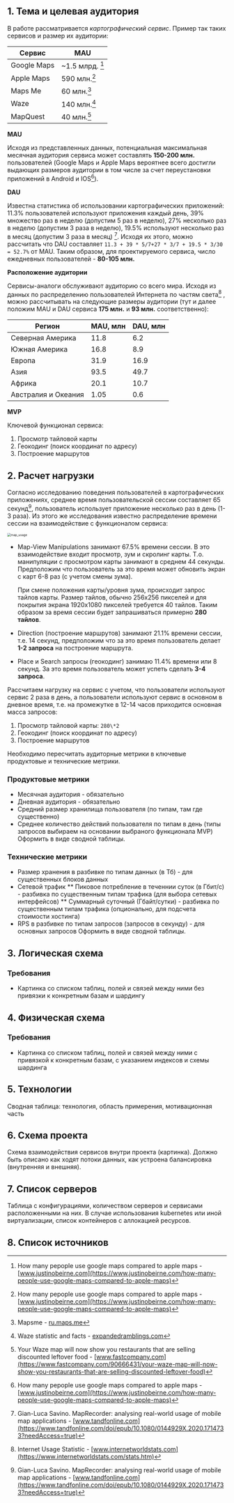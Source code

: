 ## 1. Тема и целевая аудитория

В работе рассматривается *картографический сервис*. Пример так таких сервисов и размер их аудитории:

| Сервис      | MAU             |
| ----------- | --------------- |
| Google Maps | ~1.5 млрд. [^1] |
| Apple Maps  | 590 млн.[^1]    |
| Maps Me     | 60 млн.[^2]     |
| Waze        | 140 млн.[^3]    |
| MapQuest    | 40 млн.[^4]     |

**MAU**

Исходя из представленных данных, потенциальная максимальная месячная аудитория сервиса может составлять **150-200 млн.** пользователей (Google Maps и Apple Maps вероятнее всего достигли выдающих размеров аудитории в том числе за счет переустановки приложений в Android и IOS[^1]).

**DAU**

Известна статистика об использовании картографических приложений: 11.3% пользователей используют приложения каждый день, 39% множество раз в неделю (допустим 5 раз в неделю), 27% несколько раз в неделю (допустим 3 раза в неделю), 19.5% используют несколько раз в месяц (допустим 3 раза в месяц) [^5]. Исходя их этого, можно рассчитать что DAU составляет `11.3 + 39 * 5/7+27 * 3/7 + 19.5 * 3/30 = 52.7%` от MAU. Таким образом, для проектируемого сервиса, число ежедневных пользователей - **80-105 млн.**

**Расположение аудитории**

Сервисы-аналоги обслуживают аудиторию со всего мира. Исходя из данных по распределению пользователей Интернета по частям света[^6] , можно рассчитывать на следующие размеры аудитории (тут и далее положим MAU и DAU сервиса **175 млн.** и **93 млн.** соответственно):

| Регион              | MAU, млн | DAU, млн |
| ------------------- | -------- | -------- |
| Северная Америка    | 11.8     | 6.2      |
| Южная Америка       | 16.8     | 8.9      |
| Европа              | 31.9     | 16.9     |
| Азия                | 93.5     | 49.7     |
| Африка              | 20.1     | 10.7     |
| Австралия и Океания | 1.05     | 0.6      |

**MVP**

Ключевой функционал сервиса:

1. Просмотр тайловой карты
2. Геокодинг (поиск координат по адресу)
3. Построение маршрутов

## 2. Расчет нагрузки
Согласно исследованию поведения пользователей в картографических приложениях, среднее время пользовательской сессии составляет 65 секунд[^5], пользователь использует приложение несколько раз в день (1-3 раза). Из этого же исследования известно распределение времени сессии на взаимодействие с функционалом сервиса:

<img src="/mnt/files/Notes/TPark/hl-course-work/img/map_usage.png" alt="map_usage" align="center" style="zoom:50%;" />

* Map-View Manipulations занимают 67.5% времени сессии. В это взаимодействие входит просмотр, зум и скролинг карты.
  Т.о. манипуляции с просмотром карты занимают в среднем 44 секунды. Предположим что пользователь за это время может обновить экран c карт 6-8 раз (с учетом смены зума). 

  При смене положения карты/уровня зума, происходит запрос тайлов карты. Размер тайлов, обычно 256х256 пикселей и для покрытия экрана 1920х1080 пикселей требуется 40 тайлов. Таким образом за время сессии будет запрашиваться примерно **280 тайлов**. 

* Direction (построение маршрутов) занимают 21.1% времени сессии, т.е. 14 секунд, предположим что за это время пользователь делает **1-2 запроса** на построение маршрута. 

* Place и Search запросы (геокодинг) занимаю 11.4% времени или 8 секунд. За это время пользователь может успеть сделать **3-4 запроса**.

Рассчитаем нагрузку на сервис с учетом, что пользователи используют сервис 2 раза в день, а пользователи используют сервис в основном в дневное время, т.е. на промежутке в 12-14 часов приходится основная масса запросов:

1. Просмотр тайловой карты: `280\*2`
2. Геокодинг (поиск координат по адресу)
3. Построение маршрутов

Необходимо пересчитать аудиторные метрики в ключевые продуктовые и технические метрики.

### Продуктовые метрики
* Месячная аудитория - обязательно
* Дневная аудитория - обязательно
* Средний размер хранилища пользователя (по типам, там где существенно)
* Среднее количество действий пользователя по типам в день (типы запросов выбираем на основании выбраного функционала MVP)
Оформить в виде сводной таблицы.
### Технические метрики
* Размер хранения в разбивке по типам данных (в Тб) - для существенных блоков данных
* Сетевой трафик
** Пиковое потребление в теченнии суток (в Гбит/с) - разбивка по существенным типам трафика (для выбора сетевых интерфейсов)
** Суммарный суточный (Гбайт/сутки) - разбивка по существенным типам трафика (опционально, для подсчета стоимости хостинга)
* RPS в разбивке по типам запросов (запросов в секунду) - для основных запросов
Оформить в виде сводной таблицы.
## 3. Логическая схема
### Требования
* Картинка со списком таблиц, полей и связей между ними без привязки к конкретным базам и шардингу
## 4. Физическая схема
### Требования
* Картинка со списком таблиц, полей и связей между ними с привязкой к конкретным базам, с указанием индексов и схемы шардинга
## 5. Технологии
Сводная таблица: технология, область примерения, мотивационная часть
## 6. Схема проекта
Схема взаимодействия сервисов внутри проекта (картинка). Должно быть описано как ходят потоки данных, как устроена балансировка (внутренняя и внешняя).
## 7. Список серверов
Таблица с конфигурациями, количеством серверов и сервисами расположенными на них. В случае использования kubernetes или иной виртуализации, список контейнеров с аллокацией ресурсов.



## 8. Список источников

[^1]: How many pepople use google maps compared to apple maps - [www.justinobeirne.com](https://www.justinobeirne.com/how-many-people-use-google-maps-compared-to-apple-maps)

[^2]: Mapsme - [ru.maps.me](https://ru.maps.me/app/)

[^3]: Waze statistic and facts - [expandedramblings.com](https://expandedramblings.com/index.php/waze-statistics-facts/)

[^4]: Your Waze map will now show you restaurants that are selling discounted leftover food - [www.fastcompany.com](https://www.fastcompany.com/90666431/your-waze-map-will-now-show-you-restaurants-that-are-selling-discounted-leftover-food)

[^5]: Gian-Luca Savino. MapRecorder: analysing real-world usage of mobile map applications - [www.tandfonline.com](https://www.tandfonline.com/doi/epub/10.1080/0144929X.2020.1714733?needAccess=true)

[^6]: Internet Usage Statistic - [www.internetworldstats.com](https://www.internetworldstats.com/stats.htm)
